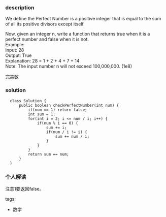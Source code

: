 ### description    
  We define the Perfect Number is a positive integer that is equal to the sum of all its positive divisors except itself.  
    
  Now, given an integer n, write a function that returns true when it is a perfect number and false when it is not.  
  Example:  
  Input: 28  
  Output: True  
  Explanation: 28 = 1 + 2 + 4 + 7 + 14  
  Note: The input number n will not exceed 100,000,000. (1e8)  
    
  完美数  
### solution    
```    
  class Solution {  
      public boolean checkPerfectNumber(int num) {  
          if(num == 1) return false;  
          int sum = 1;  
          for(int i = 2; i <= num / i; i++) {  
              if(num % i == 0) {  
                  sum += i;  
                  if(num / i != i) {  
                      sum += num / i;  
                  }  
              }  
          }  
          return sum == num;  
      }  
  }  
```    
    
### 个人解读    
  注意1要返回false。  
    
tags:    
  -  数学  
